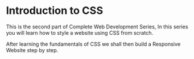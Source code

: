 # Introduction to CSS

This is the second part of Complete Web Development Series, In this series you will learn how to style a website using CSS from scratch.

After learning the fundamentals of CSS we shall then build a Responsive Website step by step.
